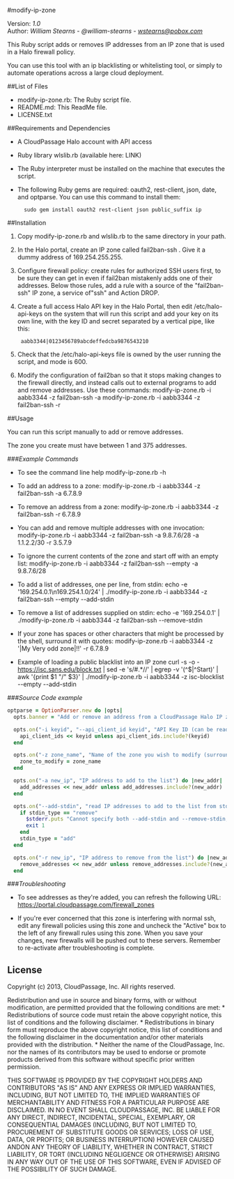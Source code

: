#modify-ip-zone

Version: *1.0*
<br />
Author: *William Stearns - @william-stearns - wstearns@pobox.com*


This Ruby script adds or removes IP addresses from an IP zone that is used in a Halo firewall policy. 

You can use this tool with an ip blacklisting or whitelisting tool, or simply to automate operations across a large cloud deployment.



##List of Files

* modify-ip-zone.rb: The Ruby script file.
* README.md: This ReadMe file.
* LICENSE.txt



##Requirements and Dependencies

* A CloudPassage Halo account with API access
* Ruby library wlslib.rb (available here: LINK)
* The Ruby interpreter must be installed on the machine that executes the script.
* The following Ruby gems are required: oauth2, rest-client, json, date, and optparse. You can use this command to install them:

        sudo gem install oauth2 rest-client json public_suffix ip


##Installation 

1. Copy modify-ip-zone.rb and wlslib.rb to the same directory in your path.  
1. In the Halo portal, create an IP zone called fail2ban-ssh .  Give it a dummy address of 169.254.255.255.
1. Configure firewall policy:  create rules for authorized SSH users first, to be sure they can get in even if fail2ban mistakenly adds one of their addresses.  Below those rules, add a rule with a source of the "fail2ban-ssh" IP zone, a service of"ssh" and Action DROP.
1. Create a full access Halo API key in the Halo Portal, then edit /etc/halo-api-keys on the system that will run this script and add your key on its own line, with the key ID and secret separated by a vertical pipe, like this:

        aabb3344|0123456789abcdeffedcba9876543210
1. Check that the /etc/halo-api-keys  file is owned by the user running the script, and mode is 600.
1. Modify the configuration of fail2ban so that it stops making changes to the firewall directly, and instead calls out to external programs to add and remove addresses.  Use these commands:
    modify-ip-zone.rb -i aabb3344 -z fail2ban-ssh -a <ip>
    modify-ip-zone.rb -i aabb3344 -z fail2ban-ssh -r <ip>


##Usage

You can run this script manually to add or remove addresses.

The zone you create must have between 1 and 375 addresses.

###*Example Commands*
* To see the command line help
        modify-ip-zone.rb -h

* To add an address to a zone:
        modify-ip-zone.rb -i aabb3344 -z fail2ban-ssh -a 6.7.8.9


* To remove an address from a zone:
        modify-ip-zone.rb -i aabb3344 -z fail2ban-ssh -r 6.7.8.9

* You can add and remove multiple addresses with one invocation:
        modify-ip-zone.rb -i aabb3344 -z fail2ban-ssh -a 9.8.7.6/28 -a 1.1.2.2/30 -r 3.5.7.9

* To ignore the current contents of the zone and start off with an empty list:
        modify-ip-zone.rb -i aabb3344 -z fail2ban-ssh --empty -a 9.8.7.6/28

* To add a list of addresses, one per line, from stdin:
        echo -e '169.254.0.1\n169.254.1.0/24' | ./modify-ip-zone.rb -i aabb3344 -z fail2ban-ssh --empty --add-stdin

* To remove a list of addresses supplied on stdin:
        echo -e '169.254.0.1' | ./modify-ip-zone.rb -i aabb3344 -z fail2ban-ssh --remove-stdin

* If your zone has spaces or other characters that might be processed by the shell, surround it with quotes:
        modify-ip-zone.rb -i aabb3344 -z '|My Very odd zone|!!' -r 6.7.8.9

* Example of loading a public blacklist into an IP zone
        curl -s -o - https://isc.sans.edu/block.txt | sed -e 's/#.*//' | egrep -v '(^$|^Start)' | awk '{print $1 "/" $3}' | ./modify-ip-zone.rb -i aabb3344 -z isc-blocklist --empty --add-stdin

###*Source Code example*
```Ruby
optparse = OptionParser.new do |opts|
  opts.banner = "Add or remove an address from a CloudPassage Halo IP zone. Usage: modify-ip-zone.rb [options]"

  opts.on("-i keyid", "--api_client_id keyid", "API Key ID (can be read only or full access). If no key specified, use first key. If ALL , use all keys.") do |keyid|
    api_client_ids << keyid unless api_client_ids.include?(keyid)
  end

  opts.on("-z zone_name", "Name of the zone you wish to modify (surround name by quotes if needed)") do |zone_name|
    zone_to_modify = zone_name
  end

  opts.on("-a new_ip", "IP address to add to the list") do |new_addr|
    add_addresses << new_addr unless add_addresses.include?(new_addr)
  end

  opts.on("--add-stdin", "read IP addresses to add to the list from stdin") do
    if stdin_type == "remove"
      $stderr.puts "Cannot specify both --add-stdin and --remove-stdin, exiting."
      exit 1
    end
    stdin_type = "add"
  end

  opts.on("-r new_ip", "IP address to remove from the list") do |new_addr|
    remove_addresses << new_addr unless remove_addresses.include?(new_addr)
  end
```

###*Troubleshooting*

* To see addresses as they're added, you can refresh the following URL: https://portal.cloudpassage.com/firewall_zones

* If you're ever concerned that this zone is interfering with normal ssh, edit any firewall policies using this zone and uncheck the "Active" box to the left of any firewall rules using this zone.  When you save your changes, new firewalls will be pushed out to these servers. Remember to re-activate after troubleshooting is complete.

## License

Copyright (c) 2013, CloudPassage, Inc.
All rights reserved.

Redistribution and use in source and binary forms, with or without modification,
are permitted provided that the following conditions are met:
    * Redistributions of source code must retain the above copyright
      notice, this list of conditions and the following disclaimer.
    * Redistributions in binary form must reproduce the above copyright
      notice, this list of conditions and the following disclaimer in the
      documentation and/or other materials provided with the distribution.
    * Neither the name of the CloudPassage, Inc. nor the
      names of its contributors may be used to endorse or promote products
      derived from this software without specific prior written permission.

THIS SOFTWARE IS PROVIDED BY THE COPYRIGHT HOLDERS AND CONTRIBUTORS "AS IS" AND
ANY EXPRESS OR IMPLIED WARRANTIES, INCLUDING, BUT NOT LIMITED TO, THE IMPLIED
WARRANTIES OF MERCHANTABILITY AND FITNESS FOR A PARTICULAR PURPOSE ARE
DISCLAIMED. IN NO EVENT SHALL CLOUDPASSAGE, INC. BE LIABLE FOR ANY DIRECT,
INDIRECT, INCIDENTAL, SPECIAL, EXEMPLARY, OR CONSEQUENTIAL DAMAGES (INCLUDING,
BUT NOT LIMITED TO, PROCUREMENT OF SUBSTITUTE GOODS OR SERVICES; LOSS OF USE,
DATA, OR PROFITS; OR BUSINESS INTERRUPTION) HOWEVER CAUSED ANDON ANY THEORY OF
LIABILITY, WHETHER IN CONTRACT, STRICT LIABILITY, OR TORT (INCLUDING NEGLIGENCE
OR OTHERWISE) ARISING IN ANY WAY OUT OF THE USE OF THIS SOFTWARE, EVEN IF
ADVISED OF THE POSSIBILITY OF SUCH DAMAGE.
